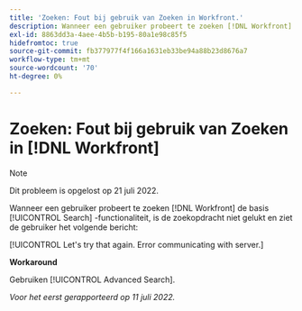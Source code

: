 ```yaml
---
title: 'Zoeken: Fout bij gebruik van Zoeken in Workfront.'
description: Wanneer een gebruiker probeert te zoeken [!DNL Workfront] wanneer u de standaardzoekfunctie gebruikt, is de zoekopdracht niet geslaagd en ziet de gebruiker een foutbericht.
exl-id: 8863dd3a-4aee-4b5b-b195-80a1e98c85f5
hidefromtoc: true
source-git-commit: fb377977f4f166a1631eb33be94a88b23d8676a7
workflow-type: tm+mt
source-wordcount: '70'
ht-degree: 0%

---
```


# Zoeken: Fout bij gebruik van Zoeken in [!DNL Workfront]

>[!NOTE]
>
>Dit probleem is opgelost op 21 juli 2022.

Wanneer een gebruiker probeert te zoeken [!DNL Workfront] de basis [!UICONTROL Search] -functionaliteit, is de zoekopdracht niet gelukt en ziet de gebruiker het volgende bericht:

[!UICONTROL Let's try that again. Error communicating with server.]

**Workaround**

Gebruiken [!UICONTROL Advanced Search].

_Voor het eerst gerapporteerd op 11 juli 2022._
